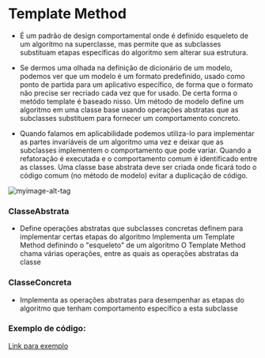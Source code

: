 # Template Method

- É um padrão de design comportamental onde é definido esqueleto de um algoritmo na superclasse, mas permite que as subclasses substituam etapas específicas do algoritmo sem alterar sua estrutura.

- Se dermos uma olhada na definição de dicionário de um modelo, podemos ver que um modelo é um formato predefinido, usado como ponto de partida para um aplicativo específico, de forma que o formato não precise ser recriado cada vez que for usado.
De certa forma o metódo template é baseado nisso. Um método de modelo define um algoritmo em uma classe base usando operações abstratas que as subclasses substituem para fornecer um comportamento concreto.

- Quando falamos em aplicabilidade podemos utiliza-lo para implementar as partes invariáveis de um algoritmo uma vez e deixar que as subclasses implementem o comportamento que pode variar. Quando a refatoração é executada e o comportamento comum é identificado entre as classes. Uma classe base abstrata deve ser criada onde ficará todo o código comum (no método de modelo) evitar a duplicação de código.

![myimage-alt-tag](http://www.dsc.ufcg.edu.br/~jacques/cursos/map/html/pat/templatemethod1.gif)


### ClasseAbstrata
- Define operações abstratas que subclasses concretas definem para implementar certas etapas do algoritmo
Implementa um Template Method definindo o "esqueleto" de um algoritmo
O Template Method chama várias operações, entre as quais as operações abstratas da classe

### ClasseConcreta
- Implementa as operações abstratas para desempenhar as etapas do algoritmo que tenham comportamento específico a esta subclasse

### Exemplo de código:

[Link para exemplo](https://github.com/andreifsa/Padr-o-de-projeto/blob/master/Template%20Method/Codigo.java)



